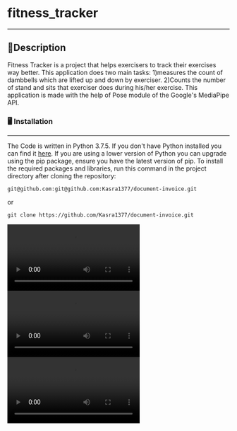 # fitness_tracker
---
📝Description
---
Fitness Tracker is a project that helps exercisers to track their exercises way better. This application does two main tasks:
1)measures the count of dambbells which are lifted up and down by exerciser.
2)Counts the number of stand and sits that exerciser does during his/her exercise.
This application is made with the help of Pose module of the Google's MediaPipe API. 

### 🖥 Installation
---
The Code is written in Python 3.7.5. If you don't have Python installed you can find it [here](https://www.python.org/downloads/). If you are using a lower version of Python you can upgrade using the pip package, ensure you have the latest version of pip. To install the required packages and libraries, run this command in the project directory after cloning the repository:
```
git@github.com:git@github.com:Kasra1377/document-invoice.git
```
or
```
git clone https://github.com/Kasra1377/document-invoice.git
```

![1](outputs/output.webm)
![2](outputs/output1.avi)
![3](outputs/output2.avi)
